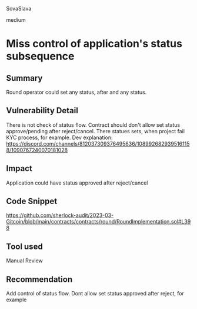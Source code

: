 SovaSlava

medium

# Miss control of application's status subsequence

## Summary
Round operator could set any status, after and any status. 
## Vulnerability Detail
There is not check of status flow. Contract should don't allow set status approve/pending after reject/cancel. There statues sets, when project fail KYC process, for example. 
 Dev explanation: https://discord.com/channels/812037309376495636/1089926829395161158/1090767240070181028
## Impact
Application could have status approved after reject/cancel
## Code Snippet
https://github.com/sherlock-audit/2023-03-Gitcoin/blob/main/contracts/contracts/round/RoundImplementation.sol#L398
## Tool used

Manual Review

## Recommendation
Add control of status flow. 
Dont allow set status approved after reject, for example
